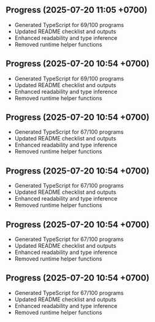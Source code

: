 ## Progress (2025-07-20 11:05 +0700)
- Generated TypeScript for 69/100 programs
- Updated README checklist and outputs
- Enhanced readability and type inference
- Removed runtime helper functions

## Progress (2025-07-20 10:54 +0700)
- Generated TypeScript for 69/100 programs
- Updated README checklist and outputs
- Enhanced readability and type inference
- Removed runtime helper functions
## Progress (2025-07-20 10:54 +0700)
- Generated TypeScript for 67/100 programs
- Updated README checklist and outputs
- Enhanced readability and type inference
- Removed runtime helper functions
## Progress (2025-07-20 10:54 +0700)
- Generated TypeScript for 67/100 programs
- Updated README checklist and outputs
- Enhanced readability and type inference
- Removed runtime helper functions
## Progress (2025-07-20 10:54 +0700)
- Generated TypeScript for 67/100 programs
- Updated README checklist and outputs
- Enhanced readability and type inference
- Removed runtime helper functions
## Progress (2025-07-20 10:54 +0700)
- Generated TypeScript for 67/100 programs
- Updated README checklist and outputs
- Enhanced readability and type inference
- Removed runtime helper functions
